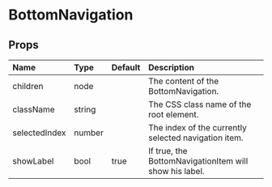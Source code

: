 BottomNavigation
=======



Props
-----


| Name | Type | Default | Description |
|:-----|:-----|:-----|:-----|
| children | node |  | The content of the BottomNavigation. |
| className | string |  | The CSS class name of the root element. |
| selectedIndex | number |  | The index of the currently selected navigation item. |
| showLabel | bool | true | If true, the BottomNavigationItem will show his label. |
